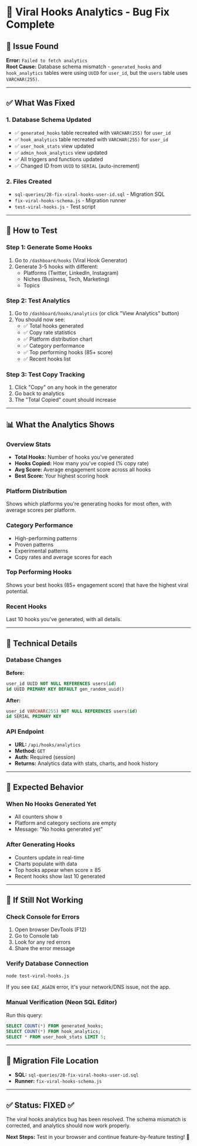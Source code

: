 # 🎉 Viral Hooks Analytics - Bug Fix Complete

## 🐛 Issue Found
**Error:** `Failed to fetch analytics`  
**Root Cause:** Database schema mismatch - `generated_hooks` and `hook_analytics` tables were using `UUID` for `user_id`, but the `users` table uses `VARCHAR(255)`.

---

## ✅ What Was Fixed

### 1. **Database Schema Updated**
- ✅ `generated_hooks` table recreated with `VARCHAR(255)` for `user_id`
- ✅ `hook_analytics` table recreated with `VARCHAR(255)` for `user_id`
- ✅ `user_hook_stats` view updated
- ✅ `admin_hook_analytics` view updated
- ✅ All triggers and functions updated
- ✅ Changed ID from `UUID` to `SERIAL` (auto-increment)

### 2. **Files Created**
- `sql-queries/28-fix-viral-hooks-user-id.sql` - Migration SQL
- `fix-viral-hooks-schema.js` - Migration runner
- `test-viral-hooks.js` - Test script

---

## 🧪 How to Test

### Step 1: Generate Some Hooks
1. Go to `/dashboard/hooks` (Viral Hook Generator)
2. Generate 3-5 hooks with different:
   - Platforms (Twitter, LinkedIn, Instagram)
   - Niches (Business, Tech, Marketing)
   - Topics

### Step 2: Test Analytics
1. Go to `/dashboard/hooks/analytics` (or click "View Analytics" button)
2. You should now see:
   - ✅ Total hooks generated
   - ✅ Copy rate statistics
   - ✅ Platform distribution chart
   - ✅ Category performance
   - ✅ Top performing hooks (85+ score)
   - ✅ Recent hooks list

### Step 3: Test Copy Tracking
1. Click "Copy" on any hook in the generator
2. Go back to analytics
3. The "Total Copied" count should increase

---

## 📊 What the Analytics Shows

### Overview Stats
- **Total Hooks:** Number of hooks you've generated
- **Hooks Copied:** How many you've copied (% copy rate)
- **Avg Score:** Average engagement score across all hooks
- **Best Score:** Your highest scoring hook

### Platform Distribution
Shows which platforms you're generating hooks for most often, with average scores per platform.

### Category Performance
- High-performing patterns
- Proven patterns
- Experimental patterns
- Copy rates and average scores for each

### Top Performing Hooks
Shows your best hooks (85+ engagement score) that have the highest viral potential.

### Recent Hooks
Last 10 hooks you've generated, with all details.

---

## 🔧 Technical Details

### Database Changes

**Before:**
```sql
user_id UUID NOT NULL REFERENCES users(id)
id UUID PRIMARY KEY DEFAULT gen_random_uuid()
```

**After:**
```sql
user_id VARCHAR(255) NOT NULL REFERENCES users(id)
id SERIAL PRIMARY KEY
```

### API Endpoint
- **URL:** `/api/hooks/analytics`
- **Method:** `GET`
- **Auth:** Required (session)
- **Returns:** Analytics data with stats, charts, and hook history

---

## 🎯 Expected Behavior

### When No Hooks Generated Yet
- All counters show `0`
- Platform and category sections are empty
- Message: "No hooks generated yet"

### After Generating Hooks
- Counters update in real-time
- Charts populate with data
- Top hooks appear when score ≥ 85
- Recent hooks show last 10 generated

---

## 🐛 If Still Not Working

### Check Console for Errors
1. Open browser DevTools (F12)
2. Go to Console tab
3. Look for any red errors
4. Share the error message

### Verify Database Connection
```bash
node test-viral-hooks.js
```

If you see `EAI_AGAIN` error, it's your network/DNS issue, not the app.

### Manual Verification (Neon SQL Editor)
Run this query:
```sql
SELECT COUNT(*) FROM generated_hooks;
SELECT COUNT(*) FROM hook_analytics;
SELECT * FROM user_hook_stats LIMIT 5;
```

---

## 📝 Migration File Location
- **SQL:** `sql-queries/28-fix-viral-hooks-user-id.sql`
- **Runner:** `fix-viral-hooks-schema.js`

---

## ✅ Status: FIXED ✅

The viral hooks analytics bug has been resolved. The schema mismatch is corrected, and analytics should now work properly.

**Next Steps:** Test in your browser and continue feature-by-feature testing! 🚀



